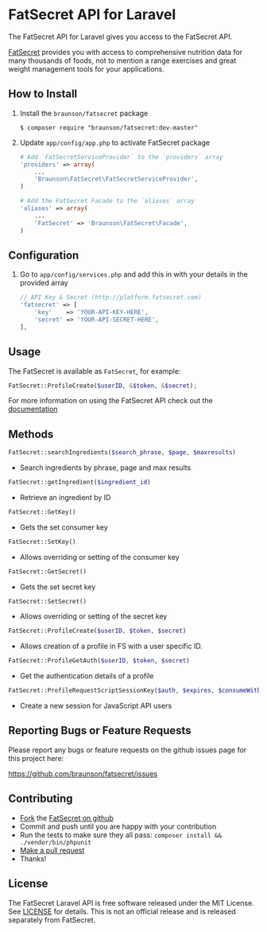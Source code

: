 FatSecret API for Laravel
============================

The FatSecret API for Laravel gives you access to the FatSecret API.

[FatSecret](http://platform.fatsecret.com/api) provides you with access to comprehensive nutrition data for many thousands of foods, not to mention a range exercises and great weight management tools for your applications.

How to Install
--------------

1.  Install the `braunson/fatsecret` package

	```shell
	$ composer require "braunson/fatsecret:dev-master"
	```

2.  Update `app/config/app.php` to activate FatSecret package

	```php
	# Add `FatSecretServiceProvider` to the `providers` array
	'providers' => array(
		...
		'Braunson\FatSecret\FatSecretServiceProvider',
	)

	# Add the FatSecret Facade to the `aliases` array
	'aliases' => array(
		...
		'FatSecret' => 'Braunson\FatSecret\Facade',
	)
	```


Configuration
-------------

1. Go to `app/config/services.php` and add this in with your details in the provided array

	```php
	// API Key & Secret (http://platform.fatsecret.com)
	'fatsecret' => [
		'key' 	 => 'YOUR-API-KEY-HERE',
		'secret' => 'YOUR-API-SECRET-HERE',
	],
	```


Usage
------------------------

The FatSecret is available as `FatSecret`, for example:

```php
FatSecret::ProfileCreate($userID, &$token, &$secret);
```

For more information on using the FatSecret API check out the [documentation](http://platform.fatsecret.com/api/)

Methods
------------------------

```php
FatSecret::searchIngredients($search_phrase, $page, $maxresults)
```
- Search ingredients by phrase, page and max results

```php
FatSecret::getIngredient($ingredient_id)
```
- Retrieve an ingredient by ID

```php
FatSecret::GetKey()
```
- Gets the set consumer key

```php
FatSecret::SetKey()
```
- Allows overriding or setting of the consumer key

```php
FatSecret::GetSecret()
```
- Gets the set secret key

```php
FatSecret::SetSecret()
```
- Allows overriding or setting of the secret key

```php
FatSecret::ProfileCreate($userID, $token, $secret)
```
- Allows creation of a profile in FS with a user specific ID.

```php
FatSecret::ProfileGetAuth($userID, $token, $secret)
```
- Get the authentication details of a profile

```php
FatSecret::ProfileRequestScriptSessionKey($auth, $expires, $consumeWithin, $permittedReferrerRegex, $cookie, $sessionKey)
```
- Create a new session for JavaScript API users





Reporting Bugs or Feature Requests
----------------------------------

Please report any bugs or feature requests on the github issues page for this project here:

<https://github.com/braunson/fatsecret/issues>


Contributing
------------

-   [Fork](https://help.github.com/articles/fork-a-repo) the [FatSecret on github](https://github.com/braunson/fatsecret)
-   Commit and push until you are happy with your contribution
-   Run the tests to make sure they all pass: `composer install && ./vendor/bin/phpunit`
-   [Make a pull request](https://help.github.com/articles/using-pull-requests)
-   Thanks!


License
-------

The FatSecret Laravel API is free software released under the MIT License.
See [LICENSE](https://github.com/braunson/fatsecret/blob/master/LICENSE) for details. This is not an official release and is released separately from FatSecret.
